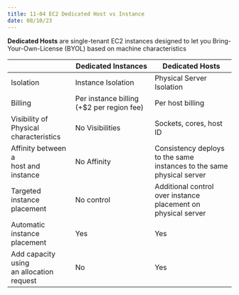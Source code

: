 ```yaml
---
title: 11-04 EC2 Dedicated Host vs Instance
date: 08/10/23
---
```


**Dedicated Hosts** are single-tenant EC2 instances designed to let you Bring-Your-Own-License (BYOL) based on machine characteristics

<table>
<thead>
  <tr>
    <th></th>
    <th>Dedicated Instances</th>
    <th>Dedicated Hosts</th>
  </tr>
</thead>
<tbody>
  <tr>
    <td>Isolation</td>
    <td>Instance Isolation</td>
    <td>Physical Server Isolation</td>
  </tr>
  <tr>
    <td>Billing</td>
    <td>Per instance billing (+$2 per region fee)</td>
    <td>Per host billing</td>
  </tr>
  <tr>
    <td>Visibility of Physical <br>characteristics</td>
    <td>No Visibilities</td>
    <td>Sockets, cores, host ID</td>
  </tr>
  <tr>
    <td>Affinity between a <br>host and instance</td>
    <td>No Affinity</td>
    <td>Consistency deploys to the same <br>instances to the same physical server</td>
  </tr>
  <tr>
    <td>Targeted instance <br>placement</td>
    <td>No control</td>
    <td>Additional control over instance <br>placement on physical server</td>
  </tr>
  <tr>
    <td>Automatic instance <br>placement</td>
    <td>Yes</td>
    <td>Yes</td>
  </tr>
  <tr>
    <td>Add capacity using <br>an allocation request</td>
    <td>No</td>
    <td>Yes</td>
  </tr>
</tbody>
</table>

